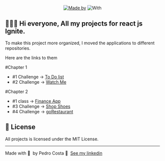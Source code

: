 <h1 align="center">
	
</h1>

<p align="center">
	<a href="https://www.linkedin.com/in/pehcst/" target="_blank" rel="noopener noreferrer"><img alt="Made by" src="https://img.shields.io/badge/made%20by-Pedro%20Costa-%581845"></a>
	<img alt="With" src="https://img.shields.io/badge/and-Rocketseat-664BB1">
</p>

## 👨🏻‍💻 Hi everyone, All my projects for react js Ignite.

To make this project more organized, I moved the applications to different repositories.

Here are the links to them

#Chapter 1
- #1 Challenge -> [To Do list](https://github.com/pehcst/task-list)
- #2 Challenge -> [Watch Me](https://github.com/pehcst/watchMe)

#Chapter 2
- #1 class -> [Finance App](https://github.com/pehcst/financeapp)
- #3 Challenge -> [Shop Shoes](https://github.com/pehcst/shop-shoes)
- #4 Challenge -> [goRestaurant](https://github.com/pehcst/goRestaurant)


## 📝 License

All projects is licensed under the MIT License.

---

Made with 💜 &nbsp;by Pedro Costa 👋 &nbsp;[See my linkedin](https://www.linkedin.com/in/pehcst/)
